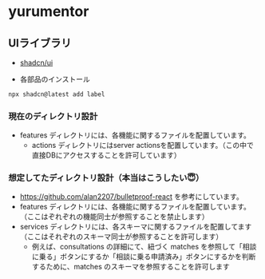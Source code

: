 # yurumentor

## UIライブラリ

- [shadcn/ui](https://ui.shadcn.com/)

- 各部品のインストール

```bash
npx shadcn@latest add label
```

### 現在のディレクトリ設計

- features ディレクトリには、各機能に関するファイルを配置しています。
  - actions ディレクトリにはserver actionsを配置しています。（この中で直接DBにアクセスすることを許可しています）

### 想定してたディレクトリ設計（本当はこうしたい😇）

- https://github.com/alan2207/bulletproof-react を参考にしています。
- features ディレクトリには、各機能に関するファイルを配置しています。（ここはぞれぞれの機能同士が参照することを禁止します）
- services ディレクトリには、各スキーマに関するファイルを配置してます（ここはそれぞれのスキーマ同士が参照することを許可します）
  - 例えば、consultations の詳細にて、紐づく matches を参照して「相談に乗る」ボタンにするか「相談に乗る申請済み」ボタンにするかを判断するために、matches のスキーマを参照することを許可します
